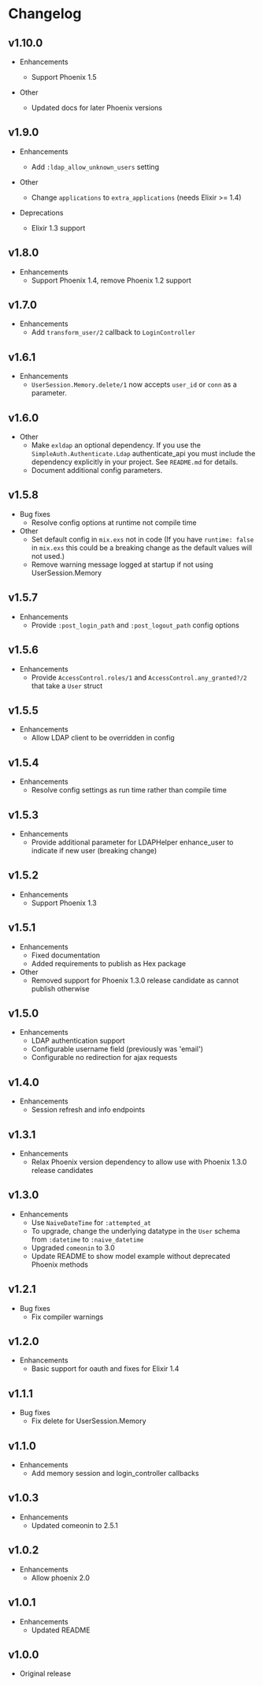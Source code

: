 # Changelog


## v1.10.0

* Enhancements
  * Support Phoenix 1.5

* Other
  * Updated docs for later Phoenix versions

## v1.9.0

* Enhancements
  * Add `:ldap_allow_unknown_users` setting

* Other
  * Change `applications` to `extra_applications` (needs Elixir >= 1.4)

* Deprecations
  * Elixir 1.3 support

## v1.8.0

* Enhancements
  * Support Phoenix 1.4, remove Phoenix 1.2 support

## v1.7.0

* Enhancements
  * Add `transform_user/2` callback to `LoginController`

## v1.6.1

* Enhancements
  * `UserSession.Memory.delete/1` now accepts `user_id` or `conn` as a parameter.

## v1.6.0

* Other
  * Make `exldap` an optional dependency.  If you use the `SimpleAuth.Authenticate.Ldap` authenticate_api you must include
 the dependency explicitly in your project. See `README.md` for details.
  * Document additional config parameters.

## v1.5.8

* Bug fixes
  * Resolve config options at runtime not compile time
* Other
  * Set default config in `mix.exs` not in code (If you have `runtime: false` in `mix.exs` this could be a breaking change as the default values will not used.)
  * Remove warning message logged at startup if not using UserSession.Memory

## v1.5.7

* Enhancements
  * Provide `:post_login_path` and `:post_logout_path` config options

## v1.5.6

* Enhancements
  * Provide `AccessControl.roles/1` and `AccessControl.any_granted?/2` that take a `User` struct

## v1.5.5

* Enhancements
  * Allow LDAP client to be overridden in config

## v1.5.4

* Enhancements
  * Resolve config settings as run time rather than compile time

## v1.5.3

* Enhancements
  * Provide additional parameter for LDAPHelper enhance_user to indicate if new user (breaking change)

## v1.5.2

* Enhancements
  * Support Phoenix 1.3

## v1.5.1

* Enhancements
  * Fixed documentation
  * Added requirements to publish as Hex package
* Other
  * Removed support for Phoenix 1.3.0 release candidate as cannot publish otherwise

## v1.5.0

* Enhancements
  * LDAP authentication support
  * Configurable username field (previously was 'email')
  * Configurable no redirection for ajax requests

## v1.4.0

* Enhancements
  * Session refresh and info endpoints

## v1.3.1

* Enhancements
  * Relax Phoenix version dependency to allow use with Phoenix 1.3.0 release candidates

## v1.3.0

* Enhancements
  * Use `NaiveDateTime` for `:attempted_at`
  * To upgrade, change the underlying datatype in the `User` schema from `:datetime` to `:naive_datetime`
  * Upgraded `comeonin` to 3.0
  * Update README to show model example without deprecated Phoenix methods

## v1.2.1

* Bug fixes
  * Fix compiler warnings

## v1.2.0

* Enhancements
  * Basic support for oauth and fixes for Elixir 1.4

## v1.1.1

* Bug fixes
  * Fix delete for UserSession.Memory

## v1.1.0

* Enhancements
  * Add memory session and login_controller callbacks

## v1.0.3

* Enhancements
  * Updated comeonin to 2.5.1

## v1.0.2

* Enhancements
  * Allow phoenix 2.0

## v1.0.1

* Enhancements
  * Updated README

## v1.0.0

* Original release
